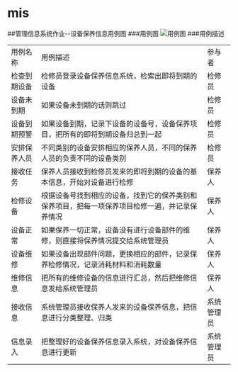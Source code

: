 # mis
##管理信息系统作业--设备保养信息用例图
###用例图
![用例图](http://g.hiphotos.baidu.com/image/pic/item/908fa0ec08fa513d58a6f233356d55fbb3fbd9cb.jpg)
###用例描述
<table class="table table-bordered table-striped table-condensed">
<tr>
  <td>用例名称</td>
  <td>用例描述</td>
  <td>参与者</td>
</tr>
<tr>
  <td>检查到期设备</td>
  <td>检修员登录设备保养信息系统，检索出即将到期的设备</td>
  <td>检修员</td>
</tr>
<tr>
  <td>设备未到期</td>
  <td>如果设备未到期的话则跳过</td>
  <td>检修员</td>
</tr>
<tr>
  <td>设备到期预警</td>
  <td>如果设备到期，记录下设备的设备号，设备保养项目，把所有的即将到期设备归总到一起</td>
  <td>检修员</td>
</tr>
<tr>
  <td>安排保养人员</td>
  <td>不同类别的设备安排相应的保养人员，不同的保养人员的负责不同的设备类别</td>
  <td>检修员</td>
</tr>
<tr>
  <td>接收任务</td>
  <td>保养人员接收到检修员发来的即将到期的设备的基本信息，开始对设备进行检修</td>
  <td>保养人</td>
</tr>
<tr>
  <td>检修设备</td>
  <td>根据设备号找到相应的设备，找到它的保养类别和保养项目，把每一项保养项目检修一遍，并记录保养情况</td>
  <td>保养人</td>
</tr>
<tr>
  <td>设备正常</td>
  <td>如果保养一切正常，设备没有进行设备部件的维修，则直接将保养情况提交给系统管理员</td>
  <td>保养人</td>
</tr>
<tr>
  <td>设备维修</td>
  <td>如果设备出现部件问题，更换相应的部件，记录保养检修情况，记录消耗材料和消耗数量</td>
  <td>保养人</td>
</tr>
<tr>
  <td>维修信息</td>
  <td>把所有的维修设备的信息进行汇总，然后把维修信息发给系统管理员</td>
  <td>保养人</td>
</tr>
<tr>
  <td>接收信息</td>
  <td>系统管理员接收保养人发来的设备保养信息，把信息进行分类整理、归类</td>
  <td>系统管理员</td>
</tr>
<tr>
  <td>信息录入</td>
  <td>把整理好的设备保养信息录入系统，对设备保养信息进行更新</td>
  <td>系统管理员</td>
</tr>
